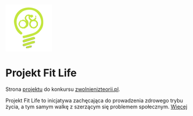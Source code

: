 <img src="https://raw.githubusercontent.com/xnerhu/fit-life/master/src/client/resources/icons/logo.png" width="128">

# Projekt Fit Life

Strona [projektu](http://fit.stroma.tk:9090/) do konkursu [zwolnienizteorii.pl](https://zwolnienizteorii.pl/).

Projekt Fit Life to inicjatywa zachęcająca do prowadzenia zdrowego trybu życia, a tym samym walkę z szerzącym się problemem społecznym.  [Więcej](http://fit.stroma.tk:9090/about)
